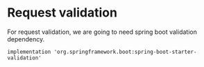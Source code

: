 # Request validation

For request validation, we are going to need spring boot validation dependency.

```
implementation 'org.springframework.boot:spring-boot-starter-validation'
```
